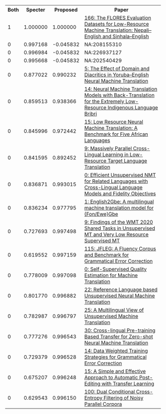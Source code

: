 <html><table><tr>
<th>Both</th>
<th>Specter</th>
<th>Proposed</th>
<th>Paper</th>
</tr>
<tr>
<td>1</td>
<td>1.000000</td>
<td>1.000000</td>
<td><a href="https://www.semanticscholar.org/paper/8fd47bff451220ce612463dbfb5bff2423fb06ab">166: The FLORES Evaluation Datasets for Low-Resource Machine Translation: Nepali–English and Sinhala–English</a></td>
</tr>
<tr>
<td>0</td>
<td>0.997168</td>
<td>-0.045832</td>
<td>NA:208155310</td>
</tr>
<tr>
<td>0</td>
<td>0.996984</td>
<td>-0.045832</td>
<td>NA:226937127</td>
</tr>
<tr>
<td>0</td>
<td>0.995668</td>
<td>-0.045832</td>
<td>NA:202540429</td>
</tr>
<tr>
<td>0</td>
<td>0.877022</td>
<td>0.990232</td>
<td><a href="https://www.semanticscholar.org/paper/24ac368d08765dfad920ceefb79fba7bfe81d83c">5: The Effect of Domain and Diacritics in Yoruba–English Neural Machine Translation</a></td>
</tr>
<tr>
<td>0</td>
<td>0.859513</td>
<td>0.938366</td>
<td><a href="https://www.semanticscholar.org/paper/c87fd6c23cc4b89b979bb64833bc26ae54039edf">14: Neural Machine Translation Models with Back-Translation for the Extremely Low-Resource Indigenous Language Bribri</a></td>
</tr>
<tr>
<td>0</td>
<td>0.845996</td>
<td>0.972442</td>
<td><a href="https://www.semanticscholar.org/paper/de9e23e06d613a8bfc6445f51f50ba0b91629b81">15: Low Resource Neural Machine Translation: A Benchmark for Five African Languages</a></td>
</tr>
<tr>
<td>0</td>
<td>0.841595</td>
<td>0.892452</td>
<td><a href="https://www.semanticscholar.org/paper/fb46d79829d19e9e87fc1bed7f2f846b73f9a43c">9: Massively Parallel Cross-Lingual Learning in Low-Resource Target Language Translation</a></td>
</tr>
<tr>
<td>0</td>
<td>0.836871</td>
<td>0.993015</td>
<td><a href="https://www.semanticscholar.org/paper/58784f4ed20ef1920b5bbffbf3818e57bca2ae24">0: Efficient Unsupervised NMT for Related Languages with Cross-Lingual Language Models and Fidelity Objectives</a></td>
</tr>
<tr>
<td>0</td>
<td>0.836234</td>
<td>0.977795</td>
<td><a href="https://www.semanticscholar.org/paper/3541f7c0dae6b185608d319537f177302a071601">1: English2Gbe: A multilingual machine translation model for {Fon/Ewe}Gbe</a></td>
</tr>
<tr>
<td>0</td>
<td>0.727693</td>
<td>0.997498</td>
<td><a href="https://www.semanticscholar.org/paper/934dde9b5fbca1f611d8c9775f96ca3bde497471">9: Findings of the WMT 2020 Shared Tasks in Unsupervised MT and Very Low Resource Supervised MT</a></td>
</tr>
<tr>
<td>0</td>
<td>0.619552</td>
<td>0.997159</td>
<td><a href="https://www.semanticscholar.org/paper/a417fa9de77ea01cf145bcdf882f88efb67733fc">115: JFLEG: A Fluency Corpus and Benchmark for Grammatical Error Correction</a></td>
</tr>
<tr>
<td>0</td>
<td>0.778009</td>
<td>0.997098</td>
<td><a href="https://www.semanticscholar.org/paper/e00f5ee7155a09fec7b769ab315d6870a3db79da">0: Self-Supervised Quality Estimation for Machine Translation</a></td>
</tr>
<tr>
<td>0</td>
<td>0.801770</td>
<td>0.996882</td>
<td><a href="https://www.semanticscholar.org/paper/26e6bcfcb125d8252d960d0c5f3376f2e1a8fa9e">22: Reference Language based Unsupervised Neural Machine Translation</a></td>
</tr>
<tr>
<td>0</td>
<td>0.782987</td>
<td>0.996797</td>
<td><a href="https://www.semanticscholar.org/paper/92efdb1a4634d53c4b2011b1abddd87f5dffcec8">25: A Multilingual View of Unsupervised Machine Translation</a></td>
</tr>
<tr>
<td>0</td>
<td>0.777276</td>
<td>0.996543</td>
<td><a href="https://www.semanticscholar.org/paper/665f654597a1a0f002b1d0dede89c16ded908d41">30: Cross-lingual Pre-training Based Transfer for Zero-shot Neural Machine Translation</a></td>
</tr>
<tr>
<td>0</td>
<td>0.729379</td>
<td>0.996528</td>
<td><a href="https://www.semanticscholar.org/paper/c29286b86c6acbfc54491823afe30d04e2892c97">14: Data Weighted Training Strategies for Grammatical Error Correction</a></td>
</tr>
<tr>
<td>0</td>
<td>0.675207</td>
<td>0.996248</td>
<td><a href="https://www.semanticscholar.org/paper/da26c653c89631b43eaff424a68dab59e9e5a8c5">15: A Simple and Effective Approach to Automatic Post-Editing with Transfer Learning</a></td>
</tr>
<tr>
<td>0</td>
<td>0.629543</td>
<td>0.996150</td>
<td><a href="https://www.semanticscholar.org/paper/735d571b2346d2a1e14ee4e5e4280dc6e33be3a9">100: Dual Conditional Cross-Entropy Filtering of Noisy Parallel Corpora</a></td>
</tr>
</table></html>

